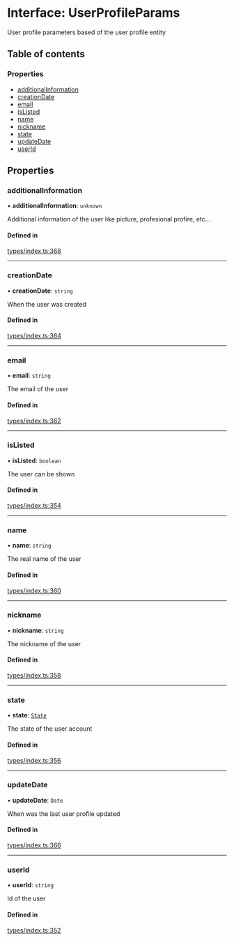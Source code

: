 # Interface: UserProfileParams

User profile parameters based of the user profile entity

## Table of contents

### Properties

- [additionalInformation](UserProfileParams.md#additionalinformation)
- [creationDate](UserProfileParams.md#creationdate)
- [email](UserProfileParams.md#email)
- [isListed](UserProfileParams.md#islisted)
- [name](UserProfileParams.md#name)
- [nickname](UserProfileParams.md#nickname)
- [state](UserProfileParams.md#state)
- [updateDate](UserProfileParams.md#updatedate)
- [userId](UserProfileParams.md#userid)

## Properties

### additionalInformation

• **additionalInformation**: `unknown`

Additional information of the user like picture, profesional profire, etc...

#### Defined in

[types/index.ts:368](https://github.com/nevermined-io/react-components/blob/9f2a180/catalog/src/types/index.ts#L368)

___

### creationDate

• **creationDate**: `string`

When the user was created

#### Defined in

[types/index.ts:364](https://github.com/nevermined-io/react-components/blob/9f2a180/catalog/src/types/index.ts#L364)

___

### email

• **email**: `string`

The email of the user

#### Defined in

[types/index.ts:362](https://github.com/nevermined-io/react-components/blob/9f2a180/catalog/src/types/index.ts#L362)

___

### isListed

• **isListed**: `boolean`

The user can be shown

#### Defined in

[types/index.ts:354](https://github.com/nevermined-io/react-components/blob/9f2a180/catalog/src/types/index.ts#L354)

___

### name

• **name**: `string`

The real name of the user

#### Defined in

[types/index.ts:360](https://github.com/nevermined-io/react-components/blob/9f2a180/catalog/src/types/index.ts#L360)

___

### nickname

• **nickname**: `string`

The nickname of the user

#### Defined in

[types/index.ts:358](https://github.com/nevermined-io/react-components/blob/9f2a180/catalog/src/types/index.ts#L358)

___

### state

• **state**: [`State`](../enums/State.md)

The state of the user account

#### Defined in

[types/index.ts:356](https://github.com/nevermined-io/react-components/blob/9f2a180/catalog/src/types/index.ts#L356)

___

### updateDate

• **updateDate**: `Date`

When was the last user profile updated

#### Defined in

[types/index.ts:366](https://github.com/nevermined-io/react-components/blob/9f2a180/catalog/src/types/index.ts#L366)

___

### userId

• **userId**: `string`

Id of the user

#### Defined in

[types/index.ts:352](https://github.com/nevermined-io/react-components/blob/9f2a180/catalog/src/types/index.ts#L352)
